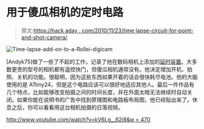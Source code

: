 # 用于傻瓜相机的定时电路

> 原文:[https://hack aday . com/2010/11/23/time lapse-circuit-for-point-and-shot-camera/](https://hackaday.com/2010/11/23/timelapse-circuit-for-point-and-shoot-cameras/)

![](../Images/9c472662e242400a0193916b67869d97.png "Time-lapse-add-on-to-a-Rollei-digicam")

[Andyk75]做了一些了不起的工作，记录了他在数码相机上添加的[延时装置](http://www.instructables.com/id/Time-lapse-add-on-to-a-Rollei-digicam/)。大多数更贵的型号的相机都有遥控快门，但傻瓜相机通常没有。他决定增加开机、拍照、关机的功能。很聪明，因为这些东西如果开着的话会很快耗尽电池。他的大脑使用的是 ATtiny24，但是这个电路应该可以很好地适应其他人。最后一件作品有几个特点，比如能够改变拍摄之间的时间长度，并在外面太暗无法继续时自动关闭。如果你能在说明书的广告中找到原理图和电路板布局图，他已经贴出来了。休息之后，你可以看看用这台相机拍摄的日落视频。

[http://www.youtube.com/watch?v=kV6Lg__62j8&w = 470](http://www.youtube.com/watch?v=kV6Lg__62j8&w=470)